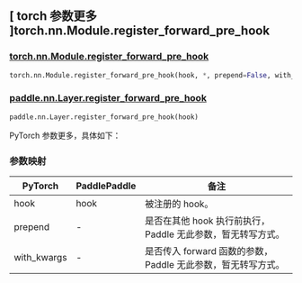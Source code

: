 ## [ torch 参数更多 ]torch.nn.Module.register_forward_pre_hook
### [torch.nn.Module.register_forward_pre_hook](https://pytorch.org/docs/stable/generated/torch.nn.Module.html#torch.nn.Module.register_forward_pre_hook)

```python
torch.nn.Module.register_forward_pre_hook(hook, *, prepend=False, with_kwargs=False)
```

### [paddle.nn.Layer.register_forward_pre_hook](https://www.paddlepaddle.org.cn/documentation/docs/zh/develop/api/paddle/nn/Layer_cn.html#register-forward-pre-hook-hook)

```python
paddle.nn.Layer.register_forward_pre_hook(hook)
```
PyTorch 参数更多，具体如下：

### 参数映射
| PyTorch       | PaddlePaddle | 备注                                                   |
| ------------- | ------------ | ------------------------------------------------------ |
| hook       | hook    |  被注册的 hook。                   |
| prepend    | -    | 是否在其他 hook 执行前执行，Paddle 无此参数，暂无转写方式。   |
| with_kwargs| -    | 是否传入 forward 函数的参数，Paddle 无此参数，暂无转写方式。  |
